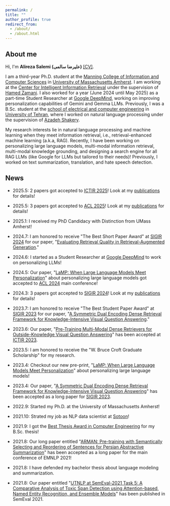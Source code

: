 ```yaml
---
permalink: /
title: ""
author_profile: true
redirect_from:
  - /about/
  - /about.html
---
```


## About me
Hi, I'm __Alireza Salemi (علیرضا سالمی)__ [\[CV\]](https://alirezasalemi7.github.io/files/myCV.pdf).

I am a third-year Ph.D. student at the [Manning College of Information and Computer Sciences](https://www.cics.umass.edu/) in [University of Massachusetts Amherst](https://www.umass.edu/). I am working at the [Center for Intelligent Information Retrieval](https://ciir.cs.umass.edu/) under the supervision of [Hamed Zamani](https://groups.cs.umass.edu/zamani/?_gl=1%2Aqu9jxh%2A_ga%2AMTc0MTM3NzM4LjE2NjMwMzcyMDY.%2A_ga_21RLS0L7EB%2AMTY2NDE1OTU3OC40LjEuMTY2NDE2MTIxNS4wLjAuMA..&_ga=2.267640839.822767476.1664150089-174137738.1663037206). I also worked for a year (June 2024 until May 2025) as a part-time Student Researcher at [Google DeepMind](https://deepmind.google/), working on improving personalization capabilities of Gemini and Gemma LLMs. Previously, I was a B.Sc. student at the [school of electrical and computer engineering](https://ece.ut.ac.ir/en/ece) in [University of Tehran](https://ut.ac.ir/en), where I worked on natural language processing under the supervision of [Azadeh Shakery](https://ece.ut.ac.ir/en/~shakery). 

My research interests lie in natural language processing and machine learning when they meet information retrieval, i.e., retrieval-enhanced machine learning (a.k.a, RAG). Recently, I have been working on personalizing large language models, multi-modal information retrieval, multi-modal knowledge grounding, and designing a search engine for all RAG LLMs (like Google for LLMs but tailored to their needs)! Previously, I worked on text summarization, translation, and hate speech detection.

## News
- 2025.5: 2 papers got accepted to [ICTIR 2025](https://ictir2025.cs.umass.edu/)! Look at my [publications](https://alirezasalemi7.github.io/publications/) for details!

- 2025.5: 3 papers got accepted to [ACL 2025](https://2025.aclweb.org/)! Look at my [publications](https://alirezasalemi7.github.io/publications/) for details!

- 2025.1: I received my PhD Candidacy with Distinction from UMass Amherst!

- 2024.7: I am honored to receive "The Best Short Paper Award" at [SIGIR 2024](https://sigir.org/sigir2024/) for our paper, "[Evaluating Retrieval Quality in Retrieval-Augmented Generation](https://arxiv.org/abs/2404.13781)."

- 2024.6: I started as a Student Researcher at [Google DeepMind](https://deepmind.google/) to work on personalizing LLMs!
  
- 2024.5: Our paper, "[LaMP: When Large Language Models Meet Personalization](https://arxiv.org/abs/2304.11406)" about personalizing large language models got accepted to [ACL 2024](https://2024.aclweb.org/) main conference!

- 2024.3: 3 papers got accepted to [SIGIR 2024](https://sigir-2024.github.io/)! Look at my [publications](https://alirezasalemi7.github.io/publications/) for details!

- 2023.7: I am honored to receive "The Best Student Paper Award" at [SIGIR 2023](https://sigir.org/sigir2023/) for our paper, "[A Symmetric Dual Encoding Dense Retrieval Framework for Knowledge-Intensive Visual Question Answering](https://arxiv.org/abs/2304.13649)."

- 2023.6: Our paper, "[Pre-Training Multi-Modal Dense Retrievers for Outside-Knowledge Visual Question Answering](https://arxiv.org/abs/2306.16478)" has been accepted at [ICTIR 2023](https://sigir.org/ictir2023/).

- 2023.5: I am honored to receive the "W. Bruce Croft Graduate Scholarship" for my research.

- 2023.4: Checkout our new pre-print, "[LaMP: When Large Language Models Meet Personalization](https://arxiv.org/abs/2304.11406)" about personalizing large language models!

- 2023.4: Our paper, "[A Symmetric Dual Encoding Dense Retrieval Framework for Knowledge-Intensive Visual Question Answering](https://arxiv.org/abs/2304.13649)" has been accepted as a long paper for [SIGIR 2023](https://sigir.org/sigir2023/).

- 2022.9: Started my Ph.D. at the University of Massachusetts Amherst!

-  2021.10: Strated my job as NLP data scientist at [Sotoon](https://sotoon.ir/)! 

- 2021.9: I got the [Best Thesis Award in Computer Engineering](https://alirezasalemi7.github.io/files/BScTAward.jpg) for my B.Sc. thesis!

- 2021.8: Our long paper entitled "[ARMAN: Pre-training with Semantically Selecting and Reordering of Sentences for Persian Abstractive Summarization](https://arxiv.org/abs/2109.04098)" has been accepted as a long paper for the main conference of EMNLP 2021!
- 2021.8: I have defended my bachelor thesis about language modeling and summarization.
- 2021.8: Our paper entitled "[UTNLP at SemEval-2021 Task 5: A Comparative Analysis of Toxic Span Detection using Attention-based, Named Entity Recognition, and Ensemble Models](https://aclanthology.org/2021.semeval-1.136/)" has been published in SemEval 2021.
